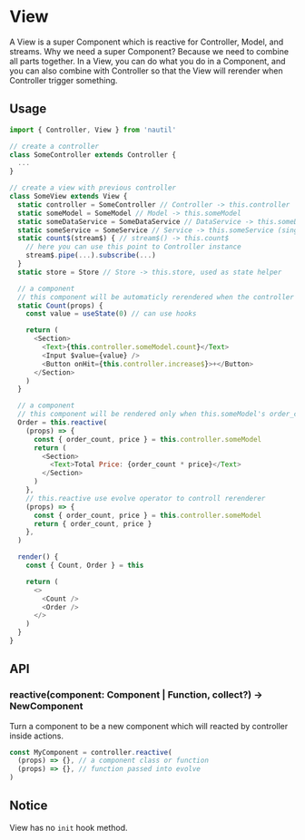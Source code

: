 # View

A View is a super Component which is reactive for Controller, Model, and streams. Why we need a super Component? Because we need to combine all parts together. In a View, you can do what you do in a Component, and you can also combine with Controller so that the View will rerender when Controller trigger something.

## Usage

```js
import { Controller, View } from 'nautil'

// create a controller
class SomeController extends Controller {
  ...
}

// create a view with previous controller
class SomeView extends View {
  static controller = SomeController // Controller -> this.controller
  static someModel = SomeModel // Model -> this.someModel
  static someDataService = SomeDataService // DataService -> this.someDataService
  static someService = SomeService // Service -> this.someService (single instance)
  static count$(stream$) { // stream$() -> this.count$
    // here you can use this point to Controller instance
    stream$.pipe(...).subscribe(...)
  }
  static store = Store // Store -> this.store, used as state helper

  // a component
  // this component will be automaticly rerendered when the controller's models, stores, dataServices changed
  static Count(props) {
    const value = useState(0) // can use hooks

    return (
      <Section>
        <Text>{this.controller.someModel.count}</Text>
        <Input $value={value} />
        <Button onHit={this.controller.increase$}>+</Button>
      </Section>
    )
  }

  // a component
  // this component will be rendered only when this.someModel's order_count and price properties changed
  Order = this.reactive(
    (props) => {
      const { order_count, price } = this.controller.someModel
      return (
        <Section>
          <Text>Total Price: {order_count * price}</Text>
        </Section>
      )
    },
    // this.reactive use evolve operator to controll rerenderer
    (props) => {
      const { order_count, price } = this.controller.someModel
      return { order_count, price }
    },
  )

  render() {
    const { Count, Order } = this

    return (
      <>
        <Count />
        <Order />
      </>
    )
  }
}
```

## API

### reactive(component: Component | Function, collect?) -> NewComponent

Turn a component to be a new component which will reacted by controller inside actions.

```js
const MyComponent = controller.reactive(
  (props) => {}, // a component class or function
  (props) => {}, // function passed into evolve
)
```

## Notice

View has no `init` hook method.
